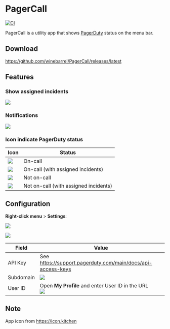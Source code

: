 # PagerCall

[![CI](https://github.com/winebarrel/PagerCall/actions/workflows/ci.yml/badge.svg)](https://github.com/winebarrel/PagerCall/actions/workflows/ci.yml)

PagerCall is a utility app that shows [PagerDuty](https://www.pagerduty.com/) status on the menu bar.

## Download

https://github.com/winebarrel/PagerCall/releases/latest

## Features

### Show assigned incidents

![](https://github.com/user-attachments/assets/cdfbc1fe-c497-47ab-9154-2c0bddcc6db5)

### Notifications

![](https://github.com/user-attachments/assets/cd37b6fc-7b40-446b-aac0-d51a3cb49e5e)

### Icon indicate PagerDuty status

| Icon | Status |
| - | - |
| ![](https://github.com/user-attachments/assets/70c94f47-1d51-4694-ba7b-03fb7676d975) | On-call |
| ![](https://github.com/user-attachments/assets/d97a1cf5-7416-44e2-a3fc-e8a53fde679d) | On-call (with assigned incidents) |
| ![](https://github.com/user-attachments/assets/c726dcd2-4fbf-4a67-af2e-2bce53fac572) | Not on-call |
| ![](https://github.com/user-attachments/assets/9be94bf9-1096-4b18-afaf-3a7b8993d012) | Not on-call (with assigned incidents) |

## Configuration

**Right-click menu** > **Settings**:

![](https://github.com/user-attachments/assets/37bc295d-02c8-4f53-b793-344e53e11333)

![](https://github.com/user-attachments/assets/5d0de41f-0cf4-45d8-b2c4-5fb74bfd8880)

| Field | Value |
| - | - |
| API Key | See https://support.pagerduty.com/main/docs/api-access-keys |
| Subdomain | ![](https://github.com/user-attachments/assets/71d5d38c-d3c6-43f5-bf92-a1565ed168fb) |
| User ID | Open **My Profile** and enter User ID in the URL<br>![](https://github.com/user-attachments/assets/c68211b6-3c62-40fe-91f8-379b5de47ef7) |

## Note

App icon from https://icon.kitchen
